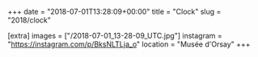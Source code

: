 +++
date = "2018-07-01T13:28:09+00:00"
title = "Clock"
slug = "2018/clock"

[extra]
images = ["/2018-07-01_13-28-09_UTC.jpg"]
instagram = "https://instagram.com/p/BksNLTLja_o"
location = "Musée d'Orsay"
+++
